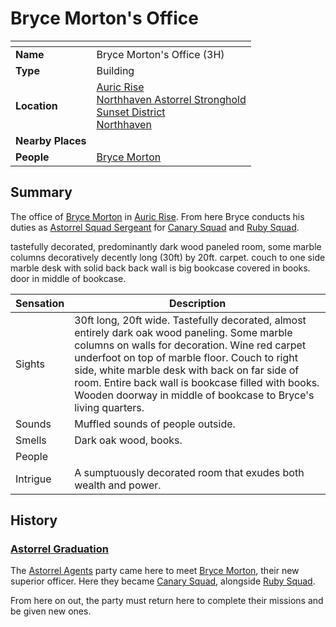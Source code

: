# Bryce Morton's Office

| []() | |
| --- | --- |
| **Name** | Bryce Morton's Office (3H) |
| **Type** | Building |
| **Location** | [Auric Rise](auric-rise.md)<br />[Northhaven Astorrel Stronghold](../strongholds/northhaven-astorrel-stronghold.md)<br />[Sunset District](../districts/sunset-district.md)<br />[Northhaven](../cities/northhaven.md) |
| **Nearby Places** | |
| **People** | [Bryce Morton](../../people/bryce-morton.md) |

## Summary

The office of [Bryce Morton](../../people/bryce-morton.md) in [Auric Rise](auric-rise.md). From here Bryce conducts his duties as [Astorrel Squad Sergeant](../../civilisations/kingdom-of-astor/organisations/astorrel/ranks/4-squad-sergeant.md) for [Canary Squad](../../civilisations/kingdom-of-astor/organisations/astorrel/squads/canary.md) and [Ruby Squad](../../civilisations/kingdom-of-astor/organisations/astorrel/squads/ruby.md).

tastefully decorated, predominantly dark wood paneled room, some marble columns decoratively
decently long (30ft) by 20ft. carpet.
couch to one side
marble desk with solid back
back wall is big bookcase covered in books. door in middle of bookcase.


| Sensation | Description |
| ---- | --- |
| Sights | 30ft long, 20ft wide. Tastefully decorated, almost entirely dark oak wood paneling. Some marble columns on walls for decoration. Wine red carpet underfoot on top of marble floor. Couch to right side, white marble desk with back on far side of room. Entire back wall is bookcase filled with books. Wooden doorway in middle of bookcase to Bryce's living quarters. |
| Sounds | Muffled sounds of people outside. |
| Smells | Dark oak wood, books. |
| People | |
| Intrigue | A sumptuously decorated room that exudes both wealth and power. |

## History

### [Astorrel Graduation](../../../campaigns/astorrel-agents/storylines/astorrel-graduation.md)

The [Astorrel Agents](../../../campaigns/astorrel-agents/astorrel-agents.md) party came here to meet [Bryce Morton](../../people/bryce-morton.md), their new superior officer. Here they became [Canary Squad](../../civilisations/kingdom-of-astor/organisations/astorrel/squads/canary.md), alongside [Ruby Squad](../../civilisations/kingdom-of-astor/organisations/astorrel/squads/ruby.md).

From here on out, the party must return here to complete their missions and be given new ones.
